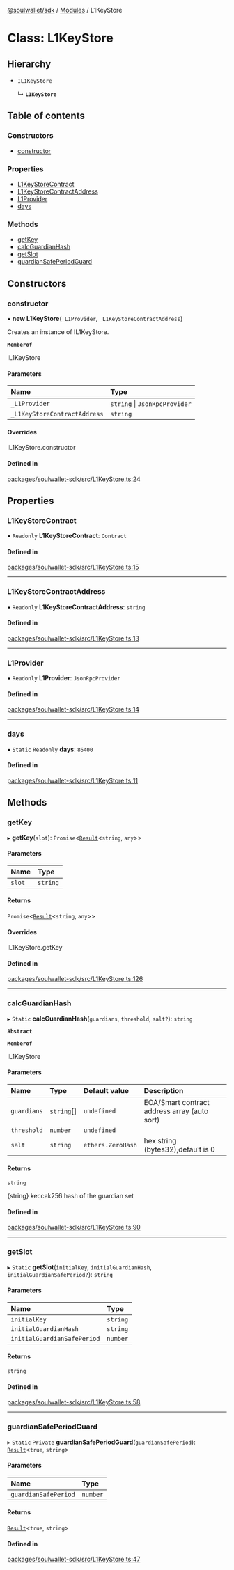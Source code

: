 [@soulwallet/sdk](../README.md) / [Modules](../modules.md) / L1KeyStore

# Class: L1KeyStore

## Hierarchy

- `IL1KeyStore`

  ↳ **`L1KeyStore`**

## Table of contents

### Constructors

- [constructor](L1KeyStore.md#constructor)

### Properties

- [L1KeyStoreContract](L1KeyStore.md#l1keystorecontract)
- [L1KeyStoreContractAddress](L1KeyStore.md#l1keystorecontractaddress)
- [L1Provider](L1KeyStore.md#l1provider)
- [days](L1KeyStore.md#days)

### Methods

- [getKey](L1KeyStore.md#getkey)
- [calcGuardianHash](L1KeyStore.md#calcguardianhash)
- [getSlot](L1KeyStore.md#getslot)
- [guardianSafePeriodGuard](L1KeyStore.md#guardiansafeperiodguard)

## Constructors

### constructor

• **new L1KeyStore**(`_L1Provider`, `_L1KeyStoreContractAddress`)

Creates an instance of IL1KeyStore.

**`Memberof`**

IL1KeyStore

#### Parameters

| Name | Type |
| :------ | :------ |
| `_L1Provider` | `string` \| `JsonRpcProvider` |
| `_L1KeyStoreContractAddress` | `string` |

#### Overrides

IL1KeyStore.constructor

#### Defined in

[packages/soulwallet-sdk/src/L1KeyStore.ts:24](https://github.com/proofofsoulprotocol/soulwalletlib/blob/99dfd90/packages/soulwallet-sdk/src/L1KeyStore.ts#L24)

## Properties

### L1KeyStoreContract

• `Readonly` **L1KeyStoreContract**: `Contract`

#### Defined in

[packages/soulwallet-sdk/src/L1KeyStore.ts:15](https://github.com/proofofsoulprotocol/soulwalletlib/blob/99dfd90/packages/soulwallet-sdk/src/L1KeyStore.ts#L15)

___

### L1KeyStoreContractAddress

• `Readonly` **L1KeyStoreContractAddress**: `string`

#### Defined in

[packages/soulwallet-sdk/src/L1KeyStore.ts:13](https://github.com/proofofsoulprotocol/soulwalletlib/blob/99dfd90/packages/soulwallet-sdk/src/L1KeyStore.ts#L13)

___

### L1Provider

• `Readonly` **L1Provider**: `JsonRpcProvider`

#### Defined in

[packages/soulwallet-sdk/src/L1KeyStore.ts:14](https://github.com/proofofsoulprotocol/soulwalletlib/blob/99dfd90/packages/soulwallet-sdk/src/L1KeyStore.ts#L14)

___

### days

▪ `Static` `Readonly` **days**: ``86400``

#### Defined in

[packages/soulwallet-sdk/src/L1KeyStore.ts:11](https://github.com/proofofsoulprotocol/soulwalletlib/blob/99dfd90/packages/soulwallet-sdk/src/L1KeyStore.ts#L11)

## Methods

### getKey

▸ **getKey**(`slot`): `Promise`<[`Result`](../modules.md#result)<`string`, `any`\>\>

#### Parameters

| Name | Type |
| :------ | :------ |
| `slot` | `string` |

#### Returns

`Promise`<[`Result`](../modules.md#result)<`string`, `any`\>\>

#### Overrides

IL1KeyStore.getKey

#### Defined in

[packages/soulwallet-sdk/src/L1KeyStore.ts:126](https://github.com/proofofsoulprotocol/soulwalletlib/blob/99dfd90/packages/soulwallet-sdk/src/L1KeyStore.ts#L126)

___

### calcGuardianHash

▸ `Static` **calcGuardianHash**(`guardians`, `threshold`, `salt?`): `string`

**`Abstract`**

**`Memberof`**

IL1KeyStore

#### Parameters

| Name | Type | Default value | Description |
| :------ | :------ | :------ | :------ |
| `guardians` | `string`[] | `undefined` | EOA/Smart contract address array (auto sort) |
| `threshold` | `number` | `undefined` |  |
| `salt` | `string` | `ethers.ZeroHash` | hex string (bytes32),default is 0 |

#### Returns

`string`

{string} keccak256 hash of the guardian set

#### Defined in

[packages/soulwallet-sdk/src/L1KeyStore.ts:90](https://github.com/proofofsoulprotocol/soulwalletlib/blob/99dfd90/packages/soulwallet-sdk/src/L1KeyStore.ts#L90)

___

### getSlot

▸ `Static` **getSlot**(`initialKey`, `initialGuardianHash`, `initialGuardianSafePeriod?`): `string`

#### Parameters

| Name | Type |
| :------ | :------ |
| `initialKey` | `string` |
| `initialGuardianHash` | `string` |
| `initialGuardianSafePeriod` | `number` |

#### Returns

`string`

#### Defined in

[packages/soulwallet-sdk/src/L1KeyStore.ts:58](https://github.com/proofofsoulprotocol/soulwalletlib/blob/99dfd90/packages/soulwallet-sdk/src/L1KeyStore.ts#L58)

___

### guardianSafePeriodGuard

▸ `Static` `Private` **guardianSafePeriodGuard**(`guardianSafePeriod`): [`Result`](../modules.md#result)<``true``, `string`\>

#### Parameters

| Name | Type |
| :------ | :------ |
| `guardianSafePeriod` | `number` |

#### Returns

[`Result`](../modules.md#result)<``true``, `string`\>

#### Defined in

[packages/soulwallet-sdk/src/L1KeyStore.ts:47](https://github.com/proofofsoulprotocol/soulwalletlib/blob/99dfd90/packages/soulwallet-sdk/src/L1KeyStore.ts#L47)
